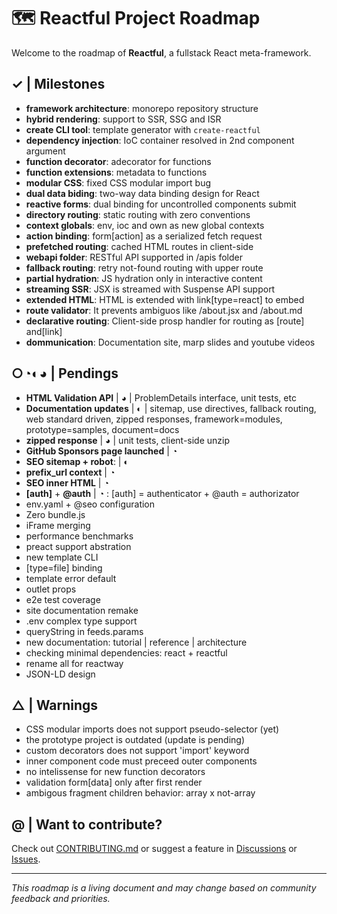 # 🗺️ Reactful Project Roadmap

Welcome to the roadmap of **Reactful**, a fullstack React meta-framework.

## ✓ | Milestones

- **framework architecture**: monorepo repository structure  
- **hybrid rendering**: support to SSR, SSG and ISR 
- **create CLI tool**: template generator with `create-reactful` 
- **dependency injection**: IoC container resolved in 2nd component argument 
- **function decorator**: adecorator for functions 
- **function extensions**: metadata to functions 
- **modular CSS**: fixed CSS modular import bug 
- **dual data biding**: two-way data binding design for React 
- **reactive forms**: dual binding for uncontrolled components submit 
- **directory routing**: static routing with zero conventions 
- **context globals**: env, ioc and own as new global contexts 
- **action binding**: form[action] as a serialized fetch request 
- **prefetched routing**: cached HTML routes in client-side
- **webapi folder**: RESTful API supported in /apis folder 
- **fallback routing**: retry not-found routing with upper route 
- **partial hydration**: JS hydration only in interactive content 
- **streaming SSR**: JSX is streamed with Suspense API support 
- **extended HTML**: HTML is extended with link[type=react] to embed 
- **route validator**: It prevents ambiguos like /about.jsx and /about.md 
- **declarative routing**: Client-side prosp handler for routing as [route] and[link] 
- **dommunication**: Documentation site, marp slides and youtube videos 

## ○◔◐◕  | Pendings 

 - **HTML Validation API** | ◕ | ProblemDetails interface, unit tests, etc
 - **Documentation updates** | ◐ | sitemap, use directives, fallback routing, web standard driven, zipped responses, framework=modules, prototype=samples, document=docs
 - **zipped response** | ◕ | unit tests, client-side unzip
 - **GitHub Sponsors page launched** | ◔
 - **SEO sitemap + robot**: | ◐
 - **prefix_url context** | ◔
 - **SEO inner HTML** | ◔
 - **[auth]** + **@auth** | ◔ : [auth] = authenticator + @auth = authorizator
 - env.yaml + @seo configuration 
 - Zero bundle.js
 - iFrame merging
 - performance benchmarks
 - preact support abstration
 - new template CLI
 - [type=file] binding
 - template error default
 - outlet props
 - e2e test coverage 
 - site documentation remake
 - .env complex type support
 - queryString in feeds.params
 - new documentation: tutorial | reference | architecture
 - checking minimal dependencies: react + reactful
 - rename all for reactway
 - JSON-LD design
 
## △ | Warnings

- CSS modular imports does not support pseudo-selector (yet)
- the prototype project is outdated (update is pending)
- custom decorators does not support 'import' keyword
- inner component code must preceed outer components
- no intelissense for new function decorators
- validation form[data] only after first render
- ambigous fragment children behavior: array x not-array

## @ | Want to contribute?

Check out [CONTRIBUTING.md](./CONTRIBUTING.md) or suggest a feature in [Discussions](https://github.com/your-repo/discussions) or [Issues](https://github.com/your-repo/issues).

---

_This roadmap is a living document and may change based on community feedback and priorities._
